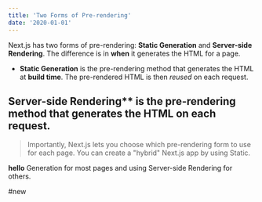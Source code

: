 ```yaml
---
title: 'Two Forms of Pre-rendering'
date: '2020-01-01'
---
```



Next.js has two forms of pre-rendering: **Static Generation** and **Server-side Rendering**. The difference is in **when** it generates the HTML for a page.

- **Static Generation** is the pre-rendering method that generates the HTML at **build time**. The pre-rendered HTML is then _reused_ on each request.
 ## Server-side Rendering** is the pre-rendering method that generates the HTML on **each request**.

> Importantly, Next.js lets you choose which pre-rendering form to use for each page.  You can create a "hybrid" Next.js app by using Static.


**hello**
Generation for most pages and using Server-side Rendering for others.

#new 
